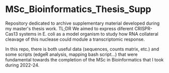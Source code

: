 # MSc_Bioinformatics_Thesis_Supp
Repository dedicated to archive supplementary material developed during my master's thesis work. TL;DR We aimed to express diferent CRISPR-Cas13 systems in E. coli as a model organism to study how RNA collateral cleavage of this nuclease could module a transcriptomic response.

In this repo, there is both useful data (sequences, counts matrix, etc.) and some scripts (edgeR analysis, mapping bash script...) that were fundamental towards the completion of the MSc in Bioinformatics that I took during 2022-24.

